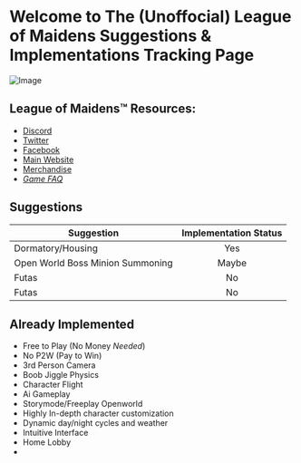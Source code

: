 Welcome to The (Unoffocial) League of Maidens Suggestions & Implementations Tracking Page
=========================================================================================
![Image](https://cdn.maidengaming.net/content/20170410000433/KE_Artist_LOM_2.jpg)
## League of Maidens™ Resources:
+ [Discord](https://discordapp.com/invite/5TU2NX9)
+ [Twitter](https://twitter.com/leagueofmaidens)
+ [Facebook](https://www.facebook.com/leagueofmaidens/)
+ [Main Website](https://www.maidengaming.net/)
+ [Merchandise](https://shop.maidengaming.net/)
+ [_Game FAQ_](https://www.maidengaming.net/faq/)

## Suggestions

| Suggestion | Implementation Status |
| ------------- |:-------------:|
| Dormatory/Housing | Yes |
| Open World Boss Minion Summoning | Maybe |
| Futas | No |
| Futas | No |


## Already Implemented
+ Free to Play (No Money _Needed_)
+ No P2W (Pay to Win)
+ 3rd Person Camera
+ Boob Jiggle Physics
+ Character Flight
+ Ai Gameplay
+ Storymode/Freeplay Openworld
+ Highly In-depth character customization
+ Dynamic day/night cycles and weather
+ Intuitive Interface
+ Home Lobby
+
